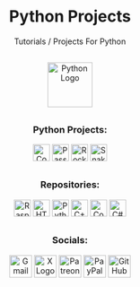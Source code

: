<div align="center">
  <h1>Python Projects</h1>
  <p>Tutorials / Projects For Python</p>
</div>

##

<div align="center">
  <img src="https://cdn.jsdelivr.net/gh/devicons/devicon/icons/python/python-original.svg" height="80" alt="Python Logo"/>
</div>

##

<div align="center">
  <h3>Python Projects:</h3>
  <a href="https://github.com/Jpwaters09/Python-Projects/tree/main/Computer%20Quiz"><img src="https://img.shields.io/badge/Computer%20Quiz-Computer%20Quiz?logo=python&logoColor=white&labelColor=3776AB&color=grey" alt="Computer Quiz" height="30"/></a>
  <a href="https://github.com/Jpwaters09/Python-Projects/tree/main/Password%20Manager"><img src="https://img.shields.io/badge/Password%20Manager-Password%20Manager?logo=python&logoColor=white&labelColor=3776AB&color=grey" alt="Password Manager" height="30"/></a>
  <a href="https://github.com/Jpwaters09/Python-Projects/tree/main/Rock%2C%20Paper%2C%20Scissors"><img src="https://img.shields.io/badge/Rock%2C%20Paper%2C%20Scissors-Rock%2C%20Paper%2C%20Scissors?logo=python&logoColor=white&labelColor=3776AB&color=grey" alt="Rock, Paper, Scissors" height="30"/></a>
  <a href="https://github.com/Jpwaters09/Python-Projects/tree/main/Snake"><img src="https://img.shields.io/badge/Snake-Snake?logo=python&logoColor=white&labelColor=3776AB&color=grey" alt="Snake" height="30"/></a>
</div>

##

<div align="center">
  <h3>Repositories:</h3>

  <a href="https://github.com/Jpwaters09/Raspberry-Pi-Projects"><img src="https://img.shields.io/badge/Raspberry%20Pi%20Projects-Raspberry%20Pi%20Projects?logo=python&logoColor=white&labelColor=3776AB&color=grey" alt="Raspberry Pi Projects" height="30"/></a>
  <a href="https://github.com/Jpwaters09/HTML-Projects"><img src="https://img.shields.io/badge/HTML%20Projects-HTML%20Projects?logo=HTML5&logoColor=white&labelColor=E34F26&color=grey" alt="HTML Projects" height="30"/></a>
  <a href="https://github.com/Jpwaters09/Python-Projects"><img src="https://img.shields.io/badge/Python%20Projects-Python%20Projects?logo=python&logoColor=white&labelColor=3776AB&color=grey" alt="Python Projects" height="30"/></a>
  <a href="https://github.com/Jpwaters09/CPP-Projects"><img src="https://img.shields.io/badge/C++%20Projects-C++%20Projects?logo=C%2B%2B&logoColor=white&labelColor=00599C&color=grey" alt="C++ Projects" height="30"/></a>
  <a href="https://github.com/Jpwaters09/Comment-Remover"><img src="https://img.shields.io/badge/Comment%20Remover-Comment%20Remover?logo=c&logoColor=white&labelColor=8849d6&color=grey" alt="Comment Remover" height="30"/></a>
  <a href="https://github.com/Jpwaters09/CS-Projects"><img src="https://img.shields.io/badge/C%23%20Projects-C%23%20Projects?logo=c&logoColor=white&labelColor=8849d6&color=grey" alt="C# Projects" height="30"/></a>
</div>

##

<div align="center">
  <h3>Socials:</h3>
  
  <a href="mailto:jpwaters09.business@gmail.com"><img margin-right="10px" src="https://img.shields.io/static/v1?message=Gmail&logo=gmail&label=&color=D14836&logoColor=white&style=flat" height="40" alt="Gmail Logo"/></a>
  <a href="https://x.com/jpwaters09"><img src="https://img.shields.io/static/v1?message=X&logo=x&label=&color=000000&logoColor=white&labelColor=&style=flat" height="40" alt="X Logo"/></a>
  <a href="https://patreon.com/Jpwaters09"><img src="https://img.shields.io/static/v1?message=Patreon&logo=patreon&label=&color=F96854&logoColor=white&labelColor=&style=flat" height="40" alt="Patreon Logo"/></a>
  <a href="https://paypal.me/JacobW120"><img src="https://img.shields.io/static/v1?message=PayPal&logo=paypal&label=&color=00457C&logoColor=white&style=flat" height="40" alt="PayPal Logo"/></a>
  <a href="https://github.com/jpwaters09"><img src="https://img.shields.io/static/v1?message=GitHub&logo=github&label=&color=181717&logoColor=white&style=flat" height="40" alt="GitHub Logo"/></a>
</div>

